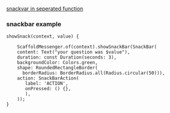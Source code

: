 
[snackvar in seperated function](https://flutter.dev/docs/release/breaking-changes/scaffold-messenger)

### snackbar example


    showSnack(context, value) {

        ScaffoldMessenger.of(context).showSnackBar(SnackBar(
        content: Text("your question was $value"),
        duration: const Duration(seconds: 3),
        backgroundColor: Colors.green,
        shape: RoundedRectangleBorder(
          borderRadius: BorderRadius.all(Radius.circular(50))),
        action: SnackBarAction(
           label: 'ACTION',
           onPressed: () {},
           ),
        ));
    }